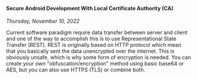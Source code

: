 #### Secure Android Development With Local Certificate Authority (CA)
_Thursday, November 10, 2022_

Current software paradigm require data transfer between server and client and one of 
the way to accomplish this is to use Representational State Transfer (REST). REST is 
originally based on HTTP protocol which mean that you basically sent the data unencrypted 
over the internet. This is obviously unsafe, which is why some form of encryption is 
needed. You can create your own "obfuscation/encryption" method using basic base64 or AES, 
but you can also use HTTPS (TLS) or combine both. 

<!-- <div class="row">
	<div class="col-sm-3"></div>
	<div class="col-sm-6">
		<div class="thumbnail">
			<img class="img-responsive" src="./posts/2022-11-10-secure-android-development-with-local-certificate-authority-ca/01.png" alt="img">
		</div>
	</div>
	<div class="col-sm-3"></div>
</div> -->